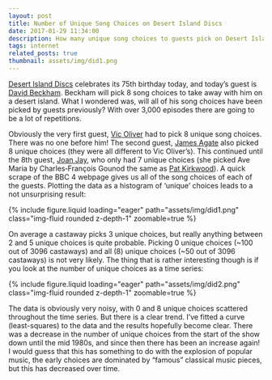 ```yaml
---
layout: post
title: Number of Unique Song Choices on Desert Island Discs
date: 2017-01-29 11:34:00
description: How many unique song choices to guests pick on Desert Island Discs?
tags: internet
related_posts: true
thumbnail: assets/img/did1.png
---
```


[Desert Island Discs](http://www.bbc.co.uk/programmes/b006qnmr) celebrates its 75th birthday today, and today’s guest is [David Beckham](http://www.bbc.co.uk/programmes/b08bz0rz). Beckham will pick 8 song choices to take away with him on a desert island. What I wondered was, will all of his song choices have been picked by guests previously? With over 3,000 episodes there are going to be a lot of repetitions.

Obviously the very first guest, [Vic Oliver](http://www.bbc.co.uk/programmes/p009y0nq) had to pick 8 unique song choices. There was no one before him! The second guest, [James Agate](http://www.bbc.co.uk/programmes/p009y0nl) also picked 8 unique choices (they were all different to Vic Oliver’s). This continued until the 8th guest, [Joan Jay](http://www.bbc.co.uk/programmes/p009y0my), who only had 7 unique choices (she picked Ave Maria by Charles‐François Gounod the same as [Pat Kirkwood](http://www.bbc.co.uk/programmes/p009y0n8)). A quick scrape of the BBC 4 webpage gives us all of the song choices of each of the guests. Plotting the data as a histogram of ‘unique’ choices leads to a not unsurprising result:

<div class="row mt-3">
    <div class="col-sm mt-3 mt-md-0">
        {% include figure.liquid loading="eager" path="assets/img/did1.png" class="img-fluid rounded z-depth-1" zoomable=true %}
    </div>
</div>

On average a castaway picks 3 unique choices, but really anything between 2 and 5 unique choices is quite probable. Picking 0 unique choices (~100 out of 3096 castaways) and all (8) unique choices (~50 out of 3096 castaways) is not very likely. The thing that is rather interesting though is if you look at the number of unique choices as a time series:

<div class="row mt-3">
    <div class="col-sm mt-3 mt-md-0">
        {% include figure.liquid loading="eager" path="assets/img/did2.png" class="img-fluid rounded z-depth-1" zoomable=true %}
    </div>
</div>

The data is obviously very noisy, with 0 and 8 unique choices scattered throughout the time series. But there is a clear trend. I’ve fitted a curve (least-squares) to the data and the results hopefully become clear. There was a decrease in the number of unique choices from the start of the show down until the mid 1980s, and since then there has been an increase again! I would guess that this has something to do with the explosion of popular music, the early choices are dominated by “famous” classical music pieces, but this has decreased over time.
